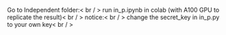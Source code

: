 Go to Independent folder:< br / >
  run in_p.ipynb in colab (with A100 GPU to replicate the result)< br / >
  notice:< br / >
    change the secret_key in in_p.py to your own key< br / >
